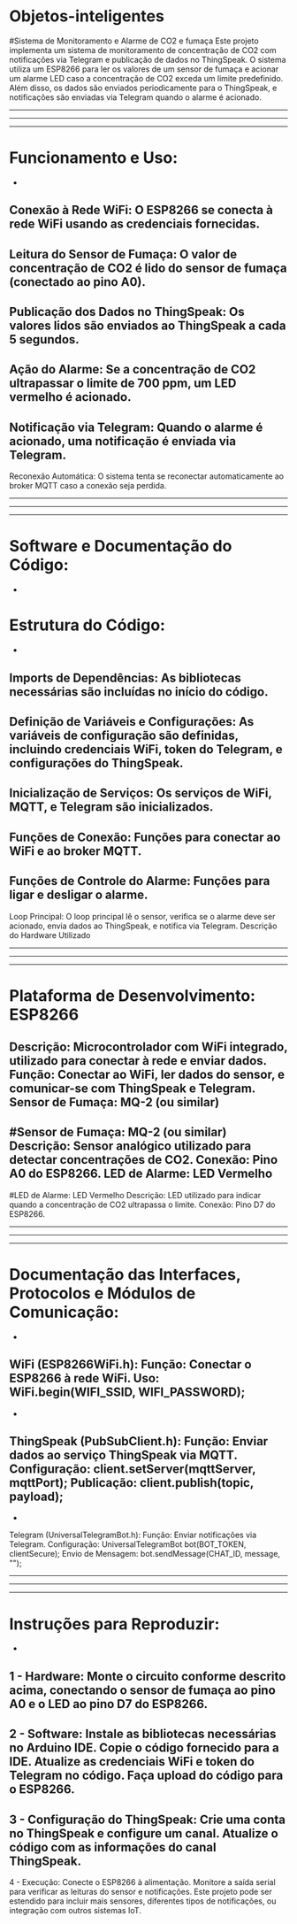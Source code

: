 # Objetos-inteligentes

#Sistema de Monitoramento e Alarme de CO2 e fumaça
Este projeto implementa um sistema de monitoramento de concentração de CO2 com notificações via Telegram e publicação de dados no ThingSpeak. O sistema utiliza um ESP8266 para ler os valores de um sensor de fumaça e acionar um alarme LED caso a concentração de CO2 exceda um limite predefinido. Além disso, os dados são enviados periodicamente para o ThingSpeak, e notificações são enviadas via Telegram quando o alarme é acionado.

-----
-------------------------------------------------------------------------------------------------------------
-----

# Funcionamento e Uso:
-
Conexão à Rede WiFi: O ESP8266 se conecta à rede WiFi usando as credenciais fornecidas.
-
Leitura do Sensor de Fumaça: O valor de concentração de CO2 é lido do sensor de fumaça (conectado ao pino A0).
-
Publicação dos Dados no ThingSpeak: Os valores lidos são enviados ao ThingSpeak a cada 5 segundos.
-
Ação do Alarme: Se a concentração de CO2 ultrapassar o limite de 700 ppm, um LED vermelho é acionado.
-
Notificação via Telegram: Quando o alarme é acionado, uma notificação é enviada via Telegram.
-
Reconexão Automática: O sistema tenta se reconectar automaticamente ao broker MQTT caso a conexão seja perdida.

-----
-------------------------------------------------------------------------------------------------------------
-----

# Software e Documentação do Código:
-
# Estrutura do Código:
-
Imports de Dependências: As bibliotecas necessárias são incluídas no início do código.
-
Definição de Variáveis e Configurações: As variáveis de configuração são definidas, incluindo credenciais WiFi, token do Telegram, e configurações do ThingSpeak.
-
Inicialização de Serviços: Os serviços de WiFi, MQTT, e Telegram são inicializados.
-
Funções de Conexão: Funções para conectar ao WiFi e ao broker MQTT.
-
Funções de Controle do Alarme: Funções para ligar e desligar o alarme.
-
Loop Principal: O loop principal lê o sensor, verifica se o alarme deve ser acionado, envia dados ao ThingSpeak, e notifica via Telegram.
Descrição do Hardware Utilizado

-----
-------------------------------------------------------------------------------------------------------------
-----

# Plataforma de Desenvolvimento: ESP8266
Descrição: Microcontrolador com WiFi integrado, utilizado para conectar à rede e enviar dados.
Função: Conectar ao WiFi, ler dados do sensor, e comunicar-se com ThingSpeak e Telegram.
Sensor de Fumaça: MQ-2 (ou similar)
-
#Sensor de Fumaça: MQ-2 (ou similar)
Descrição: Sensor analógico utilizado para detectar concentrações de CO2.
Conexão: Pino A0 do ESP8266.
LED de Alarme: LED Vermelho
-
#LED de Alarme: LED Vermelho
Descrição: LED utilizado para indicar quando a concentração de CO2 ultrapassa o limite.
Conexão: Pino D7 do ESP8266.

-----
-------------------------------------------------------------------------------------------------------------
-----

# Documentação das Interfaces, Protocolos e Módulos de Comunicação:
-
WiFi (ESP8266WiFi.h):
Função: Conectar o ESP8266 à rede WiFi.
Uso: WiFi.begin(WIFI_SSID, WIFI_PASSWORD);
-
-
ThingSpeak (PubSubClient.h):
Função: Enviar dados ao serviço ThingSpeak via MQTT.
Configuração: client.setServer(mqttServer, mqttPort);
Publicação: client.publish(topic, payload);
-
-
Telegram (UniversalTelegramBot.h):
Função: Enviar notificações via Telegram.
Configuração: UniversalTelegramBot bot(BOT_TOKEN, clientSecure);
Envio de Mensagem: bot.sendMessage(CHAT_ID, message, "");

-----
-------------------------------------------------------------------------------------------------------------
-----

# Instruções para Reproduzir:
-
1 - Hardware:
Monte o circuito conforme descrito acima, conectando o sensor de fumaça ao pino A0 e o LED ao pino D7 do ESP8266.
-
2 - Software:
Instale as bibliotecas necessárias no Arduino IDE.
Copie o código fornecido para a IDE.
Atualize as credenciais WiFi e token do Telegram no código.
Faça upload do código para o ESP8266.
-
3 - Configuração do ThingSpeak:
Crie uma conta no ThingSpeak e configure um canal.
Atualize o código com as informações do canal ThingSpeak.
-
4 - Execução:
Conecte o ESP8266 à alimentação.
Monitore a saída serial para verificar as leituras do sensor e notificações.
Este projeto pode ser estendido para incluir mais sensores, diferentes tipos de notificações, ou integração com outros sistemas IoT.
